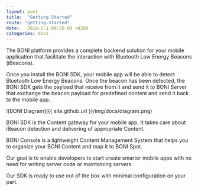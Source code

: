 ```yaml
---
layout: post
title:  "Getting Started"
route: "getting-started"
date:   2016-1-1 09:25:09 +0200
categories: docs
---
```


The BONI platform provides a complete backend solution for your mobile application that facilitate the interaction with Bluetooth Low Energy Beacons (iBeacons).

Once you install the BONI SDK, your mobile app will be able to detect Bluetooth Low Energy Beacons. Once the beacon has been detected, the BONI SDK gets the payload that receive from it and send it to BONI Server that exchange the beacon payload for predefined content and send it back to the mobile app.

![BONI Diagram]({{ site.github.url }}/img/docs/diagram.png)

BONI SDK is the Content gateway for your mobile app. It takes care about iBeacon detection and delivering of appropriate Content.

BONI Console is a lightweight Content Management System that helps you to organize your BONI Content and map it to BONI Spot.

Our goal is to enable developers to start create smarter mobile apps with no need for writing server code or maintaining servers.

Our SDK is ready to use out of the box with minimal configuration on your part.
